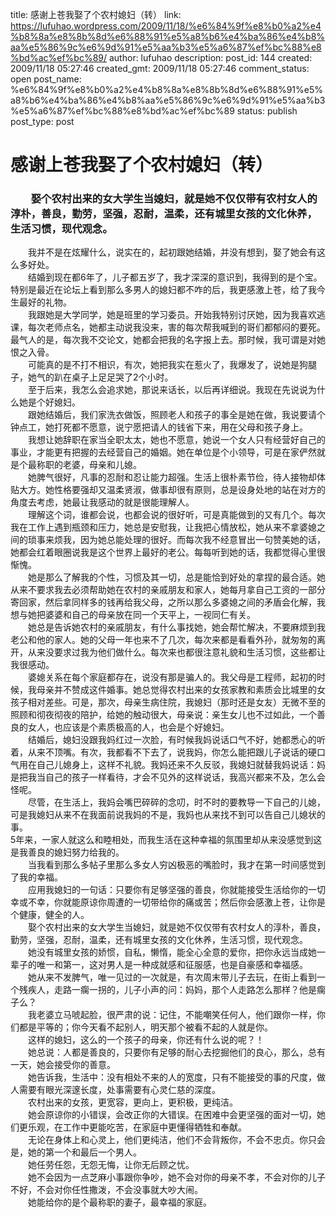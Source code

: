 title: 感谢上苍我娶了个农村媳妇（转）
link: https://lufuhao.wordpress.com/2009/11/18/%e6%84%9f%e8%b0%a2%e4%b8%8a%e8%8b%8d%e6%88%91%e5%a8%b6%e4%ba%86%e4%b8%aa%e5%86%9c%e6%9d%91%e5%aa%b3%e5%a6%87%ef%bc%88%e8%bd%ac%ef%bc%89/
author: lufuhao
description: 
post_id: 144
created: 2009/11/18 05:27:46
created_gmt: 2009/11/18 05:27:46
comment_status: open
post_name: %e6%84%9f%e8%b0%a2%e4%b8%8a%e8%8b%8d%e6%88%91%e5%a8%b6%e4%ba%86%e4%b8%aa%e5%86%9c%e6%9d%91%e5%aa%b3%e5%a6%87%ef%bc%88%e8%bd%ac%ef%bc%89
status: publish
post_type: post

# 感谢上苍我娶了个农村媳妇（转）

### 　　娶个农村出来的女大学生当媳妇，就是她不仅仅带有农村女人的淳朴，善良，勤劳，坚强，忍耐，温柔，还有城里女孩的文化休养，生活习惯，现代观念。   
　　我并不是在炫耀什么，说实在的，起初跟她结婚，并没有想到，娶了她会有这么多好处。   
　　结婚到现在都6年了，儿子都五岁了，我才深深的意识到，我得到的是个宝。特别是最近在论坛上看到那么多男人的媳妇都不咋的后，我更感激上苍，给了我今生最好的礼物。   
　　我跟她是大学同学，她是班里的学习委员。开始我特别讨厌她，因为我喜欢逃课，每次老师点名，她都主动说我没来，害的每次帮我喊到的哥们都郁闷的要死。最气人的是，每次我不交论文，她都会把我的名字报上去。那时候，我可谓是对她恨之入骨。   
　　可能真的是不打不相识，有次，她把我实在惹火了，我爆发了，说她是狗腿子，她气的趴在桌子上足足哭了2个小时。   
　　至于后来，我怎么会追求她，那说来话长，以后再详细说。我现在先说说为什么她是个好媳妇。   
　　跟她结婚后，我们家洗衣做饭，照顾老人和孩子的事全是她在做，我说要请个钟点工，她打死都不愿意，说宁愿把请人的钱省下来，用在父母和孩子身上。   
　　我想让她辞职在家当全职太太，她也不愿意，她说一个女人只有经营好自己的事业，才能更有把握的去经营自己的婚姻。她在单位是个小领导，可是在家俨然就是个最称职的老婆，母亲和儿媳。   
　　她脾气很好，凡事的忍耐和忍让能力超强。生活上很朴素节俭，待人接物却体贴大方。她性格要强却又温柔贤淑，做事却很有原则，总是设身处地的站在对方的角度去考虑，她最让我感动的就是很能理解人。   
　　理解这个词，谁都会说，也都会说的很好听，可是真能做到的又有几个。每次我在工作上遇到瓶颈和压力，她总是安慰我，让我把心情放松，她从来不拿婆媳之间的琐事来烦我，因为她总能处理的很好。而每次我不经意冒出一句赞美她的话，她都会红着眼圈说我是这个世界上最好的老公。每每听到她的话，我都觉得心里很惭愧。   
　　她是那么了解我的个性，习惯及其一切，总是能恰到好处的拿捏的最合适。她从来不要求我去必须帮助她在农村的亲戚朋友和家人，她每月拿自己工资的一部分寄回家，然后拿同样多的钱再给我父母，之所以那么多婆媳之间的矛盾会化解，我想与她把婆婆和自己的母亲放在同一个天平上，一视同仁有关。   
　　她总是告诉她农村的亲戚朋友，有什么事找她，她会帮忙解决，不要麻烦到我老公和他的家人。她的父母一年也来不了几次，每次来都是看看外孙，就匆匆的离开，从来没要求过我为他们做什么。每次来也都很注意礼貌和生活习惯，这些都让我很感动。   
　　婆媳关系在每个家庭都存在，说没有那是骗人的。我父母是工程师，起初的时候，我母亲并不赞成这件婚事。她总觉得农村出来的女孩家教和素质会比城里的女孩子相对差些。可是，那次，母亲生病住院，我媳妇（那时还是女友）无微不至的照顾和彻夜彻夜的陪护，给她的触动很大，母亲说：亲生女儿也不过如此，一个善良的女人，也应该是个素质极高的人，也会是个好媳妇。   
　　结婚后，媳妇没跟我妈红过一次脸，有时候我妈说话口气不好，她都悉心的听着，从来不顶嘴。有次，我都看不下去了，说我妈，你怎么能把跟儿子说话的硬口气用在自己儿媳身上，这样不礼貌。我妈还来不久反驳，我媳妇就替我妈说话：妈是把我当自己的孩子一样看待，才会不见外的这样说话，我高兴都来不及，怎么会怪呢。   
　　尽管，在生活上，我妈会嘴巴碎碎的念叨，时不时的要教导一下自己的儿媳，可是我媳妇从来不在我面前说我妈的不是，我妈也从来找不到可以告自己儿媳状的事。   
5年来，一家人就这么和睦相处，而我生活在这种幸福的氛围里却从来没感觉到这是我善良的媳妇努力给我的。   
　　当我看到那么多帖子里那么多女人穷凶极恶的嘴脸时，我才在第一时间感觉到了我的幸福。   
　　应用我媳妇的一句话：只要你有足够坚强的善良，你就能接受生活给你的一切幸或不幸，你就能原谅你周遭的一切带给你的痛或苦；然后你会感激上苍，让你是个健康，健全的人。   
　　娶个农村出来的女大学生当媳妇，就是她不仅仅带有农村女人的淳朴，善良，勤劳，坚强，忍耐，温柔，还有城里女孩的文化休养，生活习惯，现代观念。   
　　她没有城里女孩的娇惯，自私，懒惰，能全心全意的爱你，把你永远当成她一辈子的唯一和第一，这对男人是一种成就感和征服感，也是自豪感和幸福感。   
　　她从来不发脾气，唯一见过的一次就是，有次周末带儿子去玩，在街上看到一个残疾人，走路一瘸一拐的，儿子小声的问：妈妈，那个人走路怎么那样？他是瘸子么？   
　　我老婆立马唬起脸，很严肃的说：记住，不能嘲笑任何人，他们跟你一样，你们都是平等的；你今天看不起别人，明天那个被看不起的人就是你。   
　　这样的媳妇，这么的一个孩子的母亲，你还有什么说的呢？！   
　　她总说：人都是善良的，只要你有足够的耐心去挖掘他们的良心，那么，总有一天，她会接受你的善意。   
　　她告诉我，生活中：没有相处不来的人的宽度，只有不能接受的事的尺度，做人需要有眼光深邃长度，处事需要有心灵仁慈的深度。   
　　农村出来的女孩，更宽容，更向上，更积极，更纯洁。   
　　她会原谅你的小错误，会改正你的大错误。在困难中会更坚强的面对一切，她们更乐观，在工作中更能吃苦，在家庭中更懂得牺牲和奉献。   
　　无论在身体上和心灵上，他们更纯洁，他们不会背叛你，不会不忠贞。你只会是，她的第一个和最后一个男人。   
　　她任劳任怨，无怨无悔，让你无后顾之忧。   
　　她不会因为一点芝麻小事跟你争吵，她不会对你的母亲不孝，不会对你的儿子不好，不会对你任性撒泼，不会没事就大吵大闹。   
　　她能给你的是个最称职的妻子，最幸福的家庭。